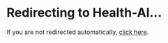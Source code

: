 <!DOCTYPE html>
<html>
<head>
 <meta http-equiv="refresh" content="0"; url=https://huggingface.co/spaces/boomika/health_AI"/>
</head>
<body>
<h1>Redirecting to Health-AI...</h1>
<p>If you are not redirected automatically,
   <a href="https://https://huggingface.co/spaces/boomika/health_AI">click here</a>.
</p>
</body>
</html>
